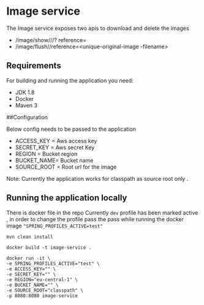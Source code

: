 
# Image service

The Image service exposes two apis to download and delete the images

- /image/show/<predefined-type-name>/<dummy-seo-name>/?
  reference=<unique-original-image-filename>
- /image/flush/<predefined-image-type>/reference=<unique-original-image
  -filename>


## Requirements

For building and running the application you need:

- JDK 1.8
- Docker
- Maven 3

##Configuration

Below config needs to be passed to the application 

- ACCESS_KEY = Aws access key
- SECRET_KEY = Aws secret Key
- REGION = Bucket region
- BUCKET_NAME= Bucket name 
- SOURCE_ROOT = Root url for the image

Note: Currently the application works for classpath as source root only .

## Running the application locally

There is docker file in the repo
Currently `dev` profile has been marked active , in order to change the 
profile pass the pass while running the docker image
`"SPRING_PROFILES_ACTIVE=test"`


```shell
mvn clean install

docker build -t image-service .   

docker run -it \
-e SPRING_PROFILES_ACTIVE="test" \
-e ACCESS_KEY="" \
-e SECRET_KEY="" \
-e REGION="eu-central-1" \
-e BUCKET_NAME="" \
-e SOURCE_ROOT="classpath" \
-p 8080:8080 image-service
```

